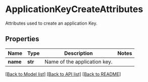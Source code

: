 # ApplicationKeyCreateAttributes

Attributes used to create an application Key.

## Properties
Name | Type | Description | Notes
------------ | ------------- | ------------- | -------------
**name** | **str** | Name of the application key. | 

[[Back to Model list]](README.md#documentation-for-models) [[Back to API list]](README.md#documentation-for-api-endpoints) [[Back to README]](README.md)


